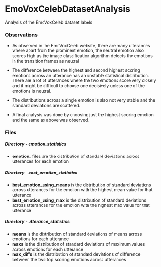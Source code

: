 # EmoVoxCelebDatasetAnalysis
Analysis of the EmoVoxCeleb dataset labels

### Observations

* As observed in the EmoVoxCeleb website, there are many utterances where apart from the prominent emotion, the neutral emotion also scores high as the image classification algorithm detects the emotions in the transition frames as neutral

* The difference between the highest and second highest scoring emotions across an utterance has an unstable statistical distribution. There are a lot of utterances where the two emotions score very closely and it might be difficult to choose one decisively unless one of the emotions is neutral.

* The distributions across a single emotion is also not very stable and the standard deviations are scattered.

* A final analysis was done by choosing just the highest scoring emotion and the same as above was observed.

### Files

##### Directory - emotion_statistics
* **emotion_** files are the distribution of standard deviations across utterances for each emotion

##### Directory - best_emotion_statistics

* **best_emotion_using_means** is the distribution of standard deviations across utterances for the emotion with the highest mean value for that utterance
* **best_emotion_using_max** is the distribution of standard deviations across utterances for the emotion with the highest max value for that utterance

##### Directory - utterance_statistics

* **means** is the distribution of standard deviations of means across emotions for each utterance
* **maxs** is the distribution of standard deviations of maximum values across emotions for each utterance
* **max_diffs** is the distribution of standard deviations of difference between the two top scoring emotions across utterances
